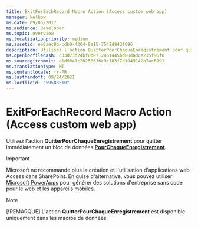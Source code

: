 ```yaml
---
title: ExitForEachRecord Macro Action (Access custom web app)
manager: kelbow
ms.date: 09/05/2017
ms.audience: Developer
ms.topic: overview
ms.localizationpriority: medium
ms.assetid: ee0aec9b-cdb0-4204-8a15-7542d943f096
description: Utilisez l'action QuitterPourChaqueEnregistrement pour quitter immédiatement un bloc de données PourChaqueEnregistrement.
ms.openlocfilehash: c33d73d24bf0b8712461445bd80dadce235f96f0
ms.sourcegitcommit: a1d9041c20256616c9c183f7d1049142a7ac6991
ms.translationtype: MT
ms.contentlocale: fr-FR
ms.lasthandoff: 09/24/2021
ms.locfileid: "59588510"
---
```

# <a name="exitforeachrecord-macro-action-access-custom-web-app"></a>ExitForEachRecord Macro Action (Access custom web app)

Utilisez l'action **QuitterPourChaqueEnregistrement** pour quitter immédiatement un bloc de données **[PourChaqueEnregistrement](foreachrecord-data-block-access-custom-web-app.md)**. 
  
> [!IMPORTANT]
> Microsoft ne recommande plus la création et l'utilisation d'applications web Access dans SharePoint. En guise d'alternative, vous pouvez utiliser [Microsoft PowerApps](https://powerapps.microsoft.com/en-us/) pour générer des solutions d'entreprise sans code pour le web et les appareils mobiles. 
  
> [!NOTE]
> [!REMARQUE] L'action **QuitterPourChaqueEnregistrement** est disponible uniquement dans les macros de données. 
  

